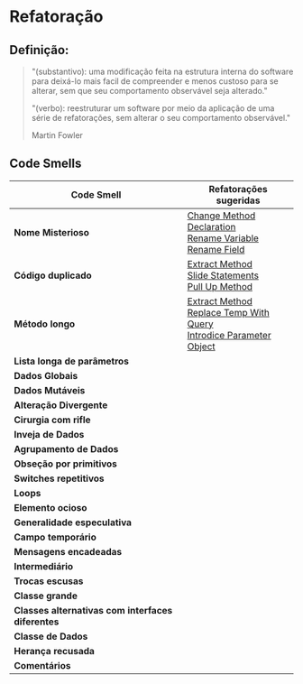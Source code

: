 # Refatoração

## Definição:
>  "(substantivo): uma modificação feita na estrutura interna do software para deixá-lo mais facil de compreender e menos custoso para se alterar, sem que seu comportamento observável seja alterado."
> 
> "(verbo): reestruturar um software por meio da aplicação de uma série de refatorações, sem alterar o seu comportamento observável."
>  
> Martin Fowler

## Code Smells

| Code Smell | Refatorações sugeridas|
|------------|-----------------------|
| **Nome Misterioso** |[Change Method Declaration](https://refactoring.com/catalog/changeFunctionDeclaration.html)<br>[Rename Variable](https://refactoring.com/catalog/renameVariable.html)<br>[Rename Field](https://refactoring.com/catalog/renameField.html)  |
| **Código duplicado** | [Extract Method](https://refactoring.com/catalog/extractFunction.html)<br>[Slide Statements](https://refactoring.com/catalog/slideStatements.html)<br>[Pull Up Method](https://refactoring.com/catalog/pullUpMethod.html) |
| **Método longo** | [Extract Method](https://refactoring.com/catalog/extractFunction.html)<br>[Replace Temp With Query](https://refactoring.com/catalog/replaceTempWithQuery.html)<br>[Introdice Parameter Object](https://refactoring.com/catalog/introduceParameterObject.html)<br>|
|**Lista longa de parâmetros** | |
| **Dados Globais** | |
| **Dados Mutáveis** | |
| **Alteração Divergente** | |
| **Cirurgia com rifle** | |
| **Inveja de Dados** | |
| **Agrupamento de Dados** | |
| **Obseção por primitivos** | |
| **Switches repetitivos** | |
| **Loops** | |
| **Elemento ocioso** | |
| **Generalidade especulativa** | |
| **Campo temporário** | |
| **Mensagens encadeadas** | |
| **Intermediário** | |
| **Trocas escusas** | |
| **Classe grande** | |
| **Classes alternativas com interfaces diferentes** | |
| **Classe de Dados** | |
| **Herança recusada** | |
| **Comentários**  | |